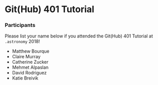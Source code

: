 # Git(Hub) 401 Tutorial

### Participants

Please list your name below if you attended the Git(Hub) 401 Tutorial at `.astronomy` 2018!

- Matthew Bourque
- Claire Murray
- Catherine Zucker
- Mehmet Alpaslan
- David Rodriguez
- Katie Breivik
